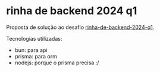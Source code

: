 # rinha de backend 2024 q1

Proposta de solução ao desafio [rinha-de-backend-2024-q1](https://github.com/zanfranceschi/rinha-de-backend-2024-q1/tree/main?tab=readme-ov-file#rinha-de-backend---2024q1).

Tecnologias utilizadas:
- bun: para api
- prisma: para orm
- nodejs: porque o prisma precisa :/